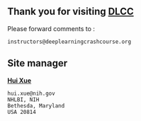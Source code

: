 ## Thank you for visiting [DLCC](www.deeplearningcrashcourse.org)

Please forward comments to :
```
instructors@deeplearningcrashcourse.org
```

## Site manager

[**Hui Xue**](https://www.linkedin.com/in/huixue-nhlbi)

```
hui.xue@nih.gov
NHLBI, NIH
Bethesda, Maryland
USA 20814
```